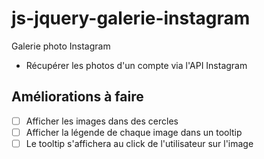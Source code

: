 # js-jquery-galerie-instagram 
Galerie photo Instagram
- Récupérer les photos d'un compte via l'API Instagram 

## Améliorations à faire 
- [ ] Afficher les images dans des cercles 
- [ ] Afficher la légende de chaque image dans un tooltip 
- [ ] Le tooltip s'affichera au click de l'utilisateur sur l'image 
